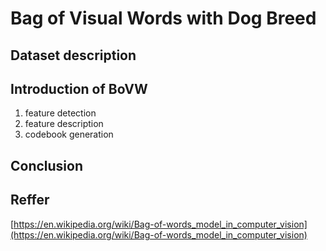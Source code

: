 # Bag of Visual Words with Dog Breed

## Dataset description

## Introduction of BoVW

1. feature detection
2. feature description
3. codebook generation

## Conclusion

## Reffer

[https://en.wikipedia.org/wiki/Bag-of-words_model_in_computer_vision](https://en.wikipedia.org/wiki/Bag-of-words_model_in_computer_vision)
